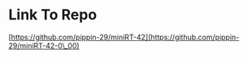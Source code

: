 # Link To Repo

[https://github.com/pippin-29/miniRT-42](https://github.com/pippin-29/miniRT-42-0\_00)
